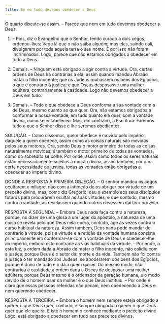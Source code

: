 ```yaml
---
title: Se em tudo devemos obedecer a Deus
---
```


O quarto discute–se assim. – Parece que nem em tudo devemos obedecer a Deus.  

1. – Pois, diz o Evangelho que o Senhor, tendo curado a dois cegos, ordenou–lhes: Vede lá que o não saiba alguém; mas eles, saindo dali, divulgaram por toda aquela terra o seu nome. E por isso não foram incriminados. Logo, parece que não estamos obrigados a obedecer em tudo a Deus.  

2. Demais. – Ninguém está obrigado a agir contra a virtude. Ora, certas ordens de Deus há contrárias a ela; assim quando mandou Abraão matar o filho inocente; que os Judeus roubassem os bens dos Egípcios, o que é contrário à justiça; e que Oseas desposasse uma mulher adúltera, contrariamente à castidade. Logo não devemos obedecer a Deus em tudo.  

3. Demais. – Todo o que obedece a Deus conforma a sua vontade com a de Deus, mesmo quanto ao que quer. Ora, não estamos obrigados a conformar a nossa vontade, em tudo quanto ela quer, com a vontade divina, como se estabeleceu.  Mas, em contrário, a Escritura: Faremos tudo o que o Senhor disse e lhe seremos obedientes.  

SOLUÇÃO. – Como dissemos, quem obedece é movido pelo império daquele a quem obedece, assim como as coisas naturais são movidas pelos seus motores. Ora, sendo Deus o motor primeiro de todas as coisas naturalmente movidas, é também o motor primeiro de todas as vontades, como do sobredito se colhe. Por onde, assim como todos os seres naturais estão necessariamente sujeitos à moção divina, assim também, por uma certa necessidade de justiça, todas as vontades estão obrigadas a obedecer ao império divino.  

DONDE A RESPOSTA À PRIMEIRA OBJEÇÃO. – O senhor mandou os cegos ocultarem o milagre, não com a intenção de os obrigar por virtude de um preceito divino, mas, como diz Gregório, deu o exemplo aos seus discípulos futuros para procurarem ocultar as suas virtudes; e que contudo, mesmo contra a vontade, as revelassem quando outros devessem daí tirar proveito.  

RESPOSTA À SEGUNDA. – Embora Deus nada faça contra a natureza, porque, no dizer de uma glosa a um lugar do apóstolo, a natureza de uma coisa se revela pelo que Deus nela opera, contudo, age às vezes contra o curso habitual da natureza. Assim também, Deus nada pode mandar de contrário à virtude, pois a virtude e a retidão da vontade humana consiste principalmente em conformar–se com a vontade de Deus e obedecer–lhe ao império, embora este contrarie as vias habituais da virtude. – Por onde, a esta luz, a ordem dada a Abraão de matar o filho inocente, não colidiu com a justiça; porque Deus é o autor da: morte e da vida. Também não foi contra a justiça o ter mandado aos Judeus, se apoderarem dos bens dos Egípcios, porque é dono de tudo e o dá a quem quiser. Do mesmo modo, não contrariou à castidade a ordem dada a Oseas de desposar uma mulher adúltera; porque Deus mesmo é o ordenador da geração humana, e o modo devido de o homem usar da mulher é o que Deus instituiu. – Por onde é claro que essas pessoas referidas não pecam, nem obedecendo a Deus e nem querendo obedecer.  

RESPOSTA À TERCEIRA. – Embora o homem nem sempre esteja obrigado a querer o que Deus quer, contudo, é sempre obrigado a querer o que Deus quer que ele queira. E isto o homem o conhece mediante o preceito divino. Logo, está obrigado a obedecer em tudo aos preceitos divinos.